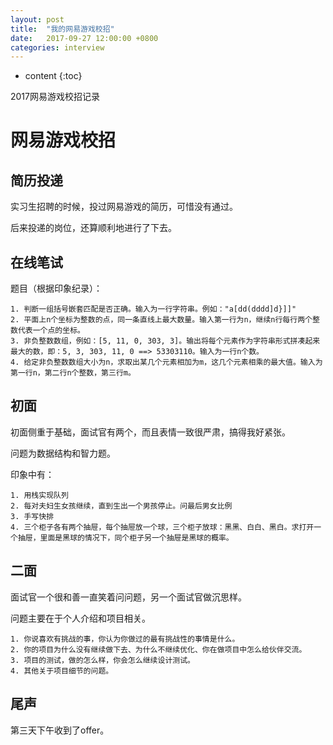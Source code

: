 ```yaml
---
layout: post
title:  "我的网易游戏校招"
date:   2017-09-27 12:00:00 +0800
categories: interview
---
```


* content
{:toc}

2017网易游戏校招记录




# 网易游戏校招
## 简历投递
实习生招聘的时候，投过网易游戏的简历，可惜没有通过。

后来投递的岗位，还算顺利地进行了下去。

## 在线笔试
题目（根据印象纪录）：
```
1. 判断一组括号嵌套匹配是否正确。输入为一行字符串。例如："a[dd(dddd]d}]]"
2. 平面上n个坐标为整数的点，同一条直线上最大数量。输入第一行为n，继续n行每行两个整数代表一个点的坐标。
3. 非负整数数组，例如：[5, 11, 0, 303, 3]。输出将每个元素作为字符串形式拼凑起来最大的数，即：5, 3, 303, 11, 0 ==> 53303110。输入为一行n个数。
4. 给定非负整数数组大小为n，求取出某几个元素相加为m，这几个元素相乘的最大值。输入为第一行n，第二行n个整数，第三行m。
```

## 初面
初面侧重于基础，面试官有两个，而且表情一致很严肃，搞得我好紧张。

问题为数据结构和智力题。

印象中有：
```
1. 用栈实现队列
2. 每对夫妇生女孩继续，直到生出一个男孩停止。问最后男女比例
3. 手写快排
4. 三个柜子各有两个抽屉，每个抽屉放一个球，三个柜子放球：黑黑、白白、黑白。求打开一个抽屉，里面是黑球的情况下，同个柜子另一个抽屉是黑球的概率。
```

## 二面
面试官一个很和善一直笑着问问题，另一个面试官做沉思样。

问题主要在于个人介绍和项目相关。
```
1. 你说喜欢有挑战的事，你认为你做过的最有挑战性的事情是什么。
2. 你的项目为什么没有继续做下去、为什么不继续优化、你在做项目中怎么给伙伴交流。
3. 项目的测试，做的怎么样，你会怎么继续设计测试。
4. 其他关于项目细节的问题。
```

## 尾声
第三天下午收到了offer。
